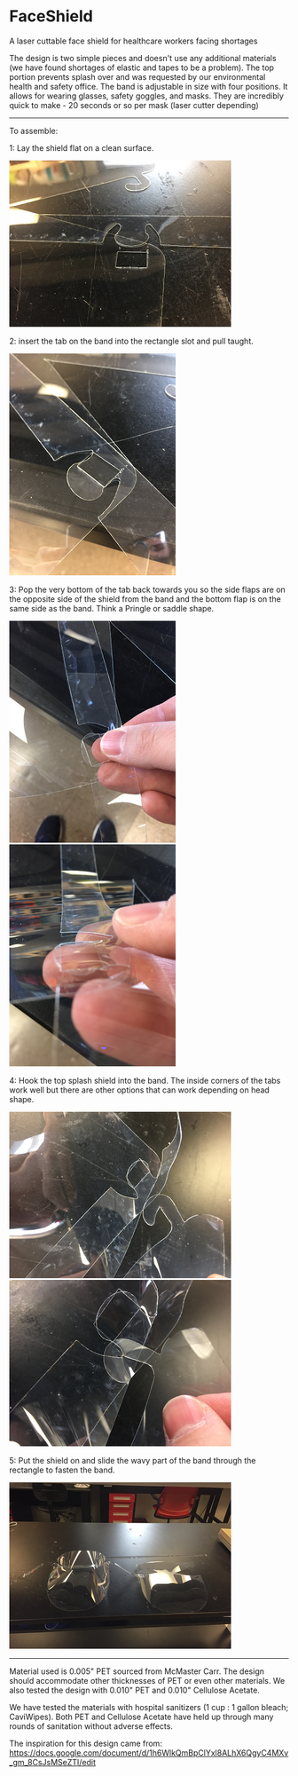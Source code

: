 # FaceShield
A laser cuttable face shield for healthcare workers facing shortages

The design is two simple pieces and doesn't use any additional materials (we have found shortages of elastic and tapes to be a problem). The top portion prevents splash over and was requested by our environmental health and safety office. The band is adjustable in size with four positions. It allows for wearing glasses, safety goggles, and masks. They are incredibly quick to make - 20 seconds or so per mask (laser cutter depending)


----
To assemble:

1: Lay the shield flat on a clean surface.

![Step 1](https://github.com/UIC-Makerspace/FaceShield/blob/master/images/Step1.png)

2: insert the tab on the band into the rectangle slot and pull taught.

![Step 2](https://github.com/UIC-Makerspace/FaceShield/blob/master/images/Step2.png)

3: Pop the very bottom of the tab back towards you so the side flaps are on the opposite side of the shield from the band and the bottom flap is on the same side as the band. Think a Pringle or saddle shape.

![Step 3](https://github.com/UIC-Makerspace/FaceShield/blob/master/images/Step3.png)
![Step 4](https://github.com/UIC-Makerspace/FaceShield/blob/master/images/Step4.png)

4: Hook the top splash shield into the band. The inside corners of the tabs work well but there are other options that can work depending on head shape. 

![Step 5](https://github.com/UIC-Makerspace/FaceShield/blob/master/images/Step5.png)
![Step 6](https://github.com/UIC-Makerspace/FaceShield/blob/master/images/Step6.png)

5: Put the shield on and slide the wavy part of the band through the rectangle to fasten the band. 

![Finished](https://github.com/UIC-Makerspace/FaceShield/blob/master/images/FlatandFinished.png)

----
Material used is 0.005" PET sourced from McMaster Carr. The design should accommodate other thicknesses of PET or even other materials. We also tested the design with 0.010" PET and 0.010" Cellulose Acetate. 

We have tested the materials with hospital sanitizers (1 cup : 1 gallon bleach; CaviWipes). Both PET and Cellulose Acetate have held up through many rounds of sanitation without adverse effects. 

The inspiration for this design came from: https://docs.google.com/document/d/1h6WlkQmBpClYxl8ALhX6QgyC4MXv_gm_8CsJsMSeZTI/edit 

